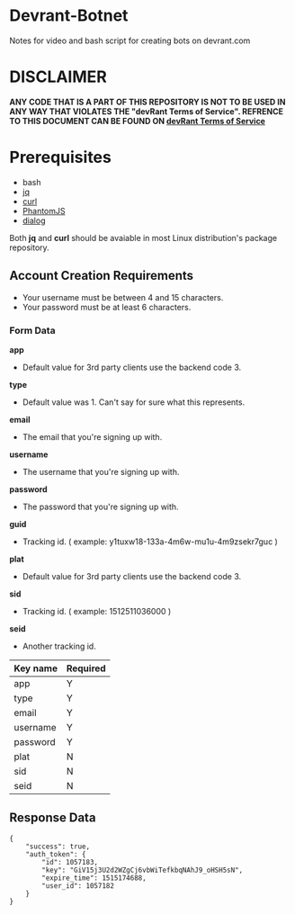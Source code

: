# Devrant-Botnet

Notes for video and bash script for creating bots on devrant.com

# DISCLAIMER

**ANY CODE THAT IS A PART OF THIS REPOSITORY IS NOT TO BE USED IN ANY WAY THAT VIOLATES THE "devRant Terms of Service". REFRENCE TO THIS DOCUMENT CAN BE FOUND ON [devRant Terms of Service](https://devrant.com/terms)**





# Prerequisites

- bash 
- [jq]( https://stedolan.github.io/jq/ )
- [curl]( https://curl.haxx.se/ )
- [PhantomJS](http://phantomjs.org/)
- [dialog](https://invisible-island.net/dialog/)

Both **jq** and **curl** should be avaiable in most Linux distribution's package repository. 

## Account Creation Requirements
- Your username must be between 4 and 15 characters.
- Your password must be at least 6 characters.


### Form Data

**app**
- Default value for 3rd party clients use the backend code 3.

**type**
- Default value was 1. Can't say for sure what this represents.

**email**
- The email that you're signing up with.

**username**
- The username that you're signing up with.

**password**
- The password that you're signing up with.

**guid**
- Tracking id. ( example: y1tuxw18-133a-4m6w-mu1u-4m9zsekr7guc )

**plat**
- Default value for 3rd party clients use the backend code 3.

**sid**
- Tracking id. ( example: 1512511036000 )

**seid**
- Another tracking id. 


| Key name | Required |
| ---      | ---      |
| app      | Y        |
| type     | Y        |
| email    | Y        |
| username | Y        |
| password | Y        |
| plat     | N        |
| sid      | N        |
| seid     | N        |

## Response Data

```
{
    "success": true,
    "auth_token": {
        "id": 1057183,
        "key": "GiV15j3U2d2WZgCj6vbWiTefkbqNAhJ9_oHSH5sN",
        "expire_time": 1515174688,
        "user_id": 1057182
    }
}
```


